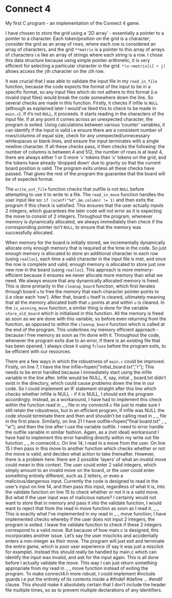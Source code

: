 # Connect 4
My first C program - an implementation of the Connect 4 game.

I have chosen to store the grid using a ‘2D array’ - essentially a pointer to a pointer to a character. Each token/position on the grid is a character; consider the grid as an array of rows, where each row is considered an array of characters, and the grid ```**matrix``` is a pointer to this array of arrays of characters i.e like an array of strings where each string is a row. I chose this data structure because using simple pointer arithmetic, it is very efficient for selecting a particular character in the grid. ```*(u->matrix[i] + j)``` allows access the ```j```th character on the ```i```th row.

It was crucial that I was able to validate the input file in my ```read_in_file``` function, because the code expects the format of the input to be in a specific format, so any input files which do not adhere to this format (i.e invalid input files) would break the code somewhere down the line. So several checks are made in this function. Firstly, it checks if infile is ```NULL``` (although as explained later I would’ve liked this to check to be made in ```main.c```). If it’s not ```NULL```, it proceeds. It starts reading in the characters of the input file. If at any point it comes across an unexpected character, the program is exited. Using calculations between various ‘counter’ variables, it can identify if the input is valid i.e ensure there are a consistent number of rows/columns of equal size, check for any unexpected/unnecessary whitespaces or blank lines, and ensure the input terminates with a single newline character. If all these checks pass, it then checks the following: the number of columns is between 4 and 512, the number of rows is at least 4, there are always either 1 or 0 more ‘```x```’ tokens than ‘```o```’ tokens on the grid, and the tokens have already ‘dropped down’ due to gravity so that the current board position is valid. The program exits unless all these checks have passed. That gives the rest of the program the guarantee that the board will be of expected format.

The ```write_out_file``` function checks that outfile is not ```NULL``` before attempting to use it to write to a file. The ```read_in_move``` function handles the user input like so: ```if (scanf("%d",&m.column) != 1)``` and then exits the program if this check is satisfied. This ensures that the user actually inputs 2 integers, which guarantees the later code will not error as it is expecting the
move to consist of 2 integers. Throughout the program, whenever memory is dynamically allocated, we always immediately then check if the corresponding pointer isn’t ```NULL```, to ensure that the memory was successfully allocated.

When memory for the board is initially stored, we incrementally dynamically allocate only enough memory that is required at the time in the code. So just enough memory is allocated to store an additional character in each row (using ```realloc```), each time a valid character in the input file is met, and once the row is complete and valid, enough memory is allocated to store just one new row in the board (using ```realloc```). This approach is more memory-efficient because it ensures we never allocate more memory than what we need. We always ensure that any dynamically allocated memory is freed. This is done primarily in the
```cleanup_board``` function, which first iterates through board ```u``` to free the memory that each character pointer points to (i.e clear each ‘row’). After that, board ```u``` itself is cleared, ultimately meaning that all the memory allocated both that ```u``` points at and within ```u``` is cleared. In the ```is_winning_move``` function, a similar thing is done for the variable ```store_old_board``` which is initialised in this function. All the memory is freed as soon as we are done with this variable, so before even returning from the function, as opposed to within the ```cleanup_board``` function which is called at the end of the program. This underlines my memory efficient approach - because I free memory as soon as I’m done with it. Throughout the code, whenever the program exits due to an error, if there is an existing file that has been opened, I always close it using ```fclose``` before the program exits, to be efficient with our resources.

There are a few ways in which the robustness of ```main.c``` could be improved. Firstly, on line 7, I have the line infile=fopen("initial_board.txt","r"); This needs to be error handled because I
immediately start using the infile variable in the line after. Infile would be NULL, if, say,
initial
_
board.txt didn’t exist in the directory, which could cause problems down the line in our
code. So I could implement an IF statement straight after this line which checks whether infille
is NULL - if it is NULL, I should exit the program accordingly. Instead, as a workaround, I have
had to implement this check within the function read
in
_
_
file in my connect4.c file just to make
sure I still retain the robustness, but in an efficient program, if infile was NULL the code should
terminate there and then and shouldn’t be calling read
in
_
_
file in the first place. Similarly, on line
21 I have outfile=fopen("final
board.txt"
,
_
"w"); and then the line after I use the variable
outfile. I need to error handle the outfile variable in similar fashion. Again, as a (not ideal)
workaround I have had to implement this error handling directly within my write
out
file function
_
_
in connect4.c.
On line 14, I read in a move from the user. On line 15 I then pass in this move to another
function which checks whether or not the move is valid, and decides what action to take
thereafter. However, there is a problem here: there are 2 possible ‘layers’ of what an invalid
move could mean in this context. The user could enter 2 valid integers, which simply amount to
an invalid move on the board, or the user could enter something entirely different, such as 2
letters, or even a malicious/dangerous input. Currently the code is designed to read in the user’s
input on line 14, and then pass this input, regardless of what it is, into the validate function on
line 15 to check whether or not it is a valid move. But what if the user input was of malicious
nature? I certainly would not want to store that in memory and pass it into the validate
function, I would want to reject that from the read
in
move function as soon as I read it.
_
_
This is exactly what I’ve implemented in my read
in
_
_
move function; I have implemented checks
whereby if the user does not input 2 integers, the program is exited. I leave the validate function
to check if these 2 integers correspond to a valid move. But because of how main.c is designed,
this incorporates another issue. Let’s say the user misclicks and accidentally enters a
non-integer as their move. The program will just exit and terminate the entire game, which is
poor user experience (if say it was just a misclick for example). Instead this should really be
handled by main.c which can identify the input was invalid, and ask for the input again. This is
all done before I actually validate the move. This way I can just return something appropriate
from my read
in
_
_
move function instead of exiting the program.
To make connect4.h more robust, I could implement #include guards i.e put the entirety of its
contents inside a #ifndef #define … #endif clause. This should make it absolutely certain that I
don’t include the header file multiple times, so as to prevent multiple declarations of any
identifiers.
